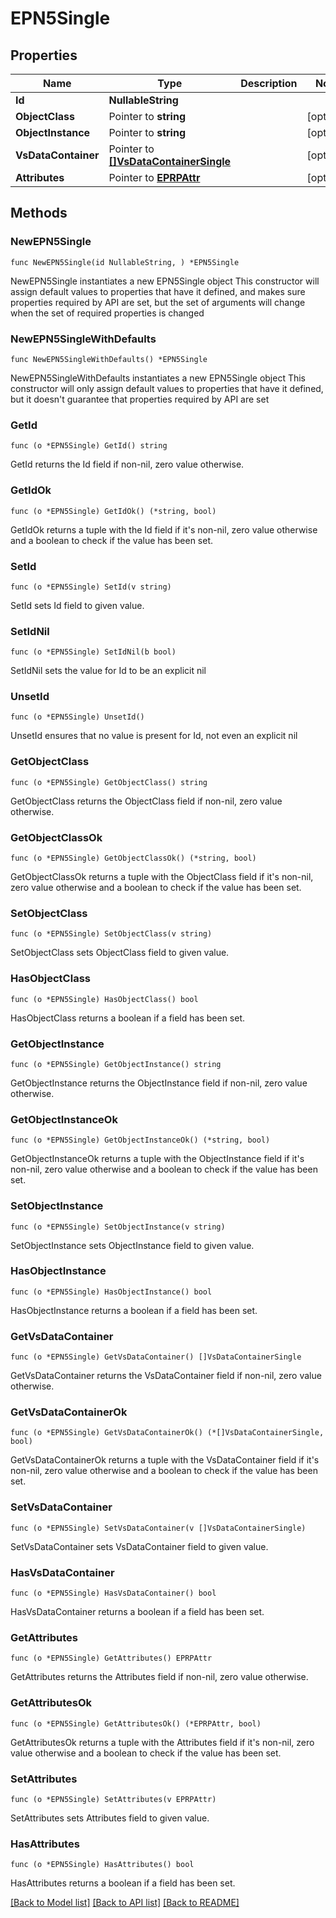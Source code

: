 # EPN5Single

## Properties

Name | Type | Description | Notes
------------ | ------------- | ------------- | -------------
**Id** | **NullableString** |  | 
**ObjectClass** | Pointer to **string** |  | [optional] 
**ObjectInstance** | Pointer to **string** |  | [optional] 
**VsDataContainer** | Pointer to [**[]VsDataContainerSingle**](VsDataContainerSingle.md) |  | [optional] 
**Attributes** | Pointer to [**EPRPAttr**](EP_RP-Attr.md) |  | [optional] 

## Methods

### NewEPN5Single

`func NewEPN5Single(id NullableString, ) *EPN5Single`

NewEPN5Single instantiates a new EPN5Single object
This constructor will assign default values to properties that have it defined,
and makes sure properties required by API are set, but the set of arguments
will change when the set of required properties is changed

### NewEPN5SingleWithDefaults

`func NewEPN5SingleWithDefaults() *EPN5Single`

NewEPN5SingleWithDefaults instantiates a new EPN5Single object
This constructor will only assign default values to properties that have it defined,
but it doesn't guarantee that properties required by API are set

### GetId

`func (o *EPN5Single) GetId() string`

GetId returns the Id field if non-nil, zero value otherwise.

### GetIdOk

`func (o *EPN5Single) GetIdOk() (*string, bool)`

GetIdOk returns a tuple with the Id field if it's non-nil, zero value otherwise
and a boolean to check if the value has been set.

### SetId

`func (o *EPN5Single) SetId(v string)`

SetId sets Id field to given value.


### SetIdNil

`func (o *EPN5Single) SetIdNil(b bool)`

 SetIdNil sets the value for Id to be an explicit nil

### UnsetId
`func (o *EPN5Single) UnsetId()`

UnsetId ensures that no value is present for Id, not even an explicit nil
### GetObjectClass

`func (o *EPN5Single) GetObjectClass() string`

GetObjectClass returns the ObjectClass field if non-nil, zero value otherwise.

### GetObjectClassOk

`func (o *EPN5Single) GetObjectClassOk() (*string, bool)`

GetObjectClassOk returns a tuple with the ObjectClass field if it's non-nil, zero value otherwise
and a boolean to check if the value has been set.

### SetObjectClass

`func (o *EPN5Single) SetObjectClass(v string)`

SetObjectClass sets ObjectClass field to given value.

### HasObjectClass

`func (o *EPN5Single) HasObjectClass() bool`

HasObjectClass returns a boolean if a field has been set.

### GetObjectInstance

`func (o *EPN5Single) GetObjectInstance() string`

GetObjectInstance returns the ObjectInstance field if non-nil, zero value otherwise.

### GetObjectInstanceOk

`func (o *EPN5Single) GetObjectInstanceOk() (*string, bool)`

GetObjectInstanceOk returns a tuple with the ObjectInstance field if it's non-nil, zero value otherwise
and a boolean to check if the value has been set.

### SetObjectInstance

`func (o *EPN5Single) SetObjectInstance(v string)`

SetObjectInstance sets ObjectInstance field to given value.

### HasObjectInstance

`func (o *EPN5Single) HasObjectInstance() bool`

HasObjectInstance returns a boolean if a field has been set.

### GetVsDataContainer

`func (o *EPN5Single) GetVsDataContainer() []VsDataContainerSingle`

GetVsDataContainer returns the VsDataContainer field if non-nil, zero value otherwise.

### GetVsDataContainerOk

`func (o *EPN5Single) GetVsDataContainerOk() (*[]VsDataContainerSingle, bool)`

GetVsDataContainerOk returns a tuple with the VsDataContainer field if it's non-nil, zero value otherwise
and a boolean to check if the value has been set.

### SetVsDataContainer

`func (o *EPN5Single) SetVsDataContainer(v []VsDataContainerSingle)`

SetVsDataContainer sets VsDataContainer field to given value.

### HasVsDataContainer

`func (o *EPN5Single) HasVsDataContainer() bool`

HasVsDataContainer returns a boolean if a field has been set.

### GetAttributes

`func (o *EPN5Single) GetAttributes() EPRPAttr`

GetAttributes returns the Attributes field if non-nil, zero value otherwise.

### GetAttributesOk

`func (o *EPN5Single) GetAttributesOk() (*EPRPAttr, bool)`

GetAttributesOk returns a tuple with the Attributes field if it's non-nil, zero value otherwise
and a boolean to check if the value has been set.

### SetAttributes

`func (o *EPN5Single) SetAttributes(v EPRPAttr)`

SetAttributes sets Attributes field to given value.

### HasAttributes

`func (o *EPN5Single) HasAttributes() bool`

HasAttributes returns a boolean if a field has been set.


[[Back to Model list]](../README.md#documentation-for-models) [[Back to API list]](../README.md#documentation-for-api-endpoints) [[Back to README]](../README.md)


